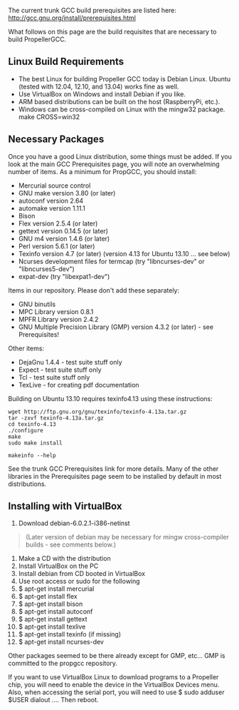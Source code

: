 The current trunk GCC build prerequisites are listed here: http://gcc.gnu.org/install/prerequisites.html

What follows on this page are the build requisites that are necessary to build PropellerGCC.

## Linux Build Requirements ##

  * The best Linux for building Propeller GCC today is Debian Linux. Ubuntu (tested with 12.04, 12.10, and 13.04) works fine as well.
  * Use VirtualBox on Windows and install Debian if you like.
  * ARM based distributions can be built on the host (RaspberryPi, etc.).
  * Windows can be cross-compiled on Linux with the mingw32 package. make CROSS=win32


## Necessary Packages ##

Once you have a good Linux distribution, some things must be added. If you look at the main GCC Prerequisites page, you will note an overwhelming number of items. As a minimum for PropGCC, you should install:

  * Mercurial source control
  * GNU make version 3.80 (or later)
  * autoconf version 2.64
  * automake version 1.11.1
  * Bison
  * Flex version 2.5.4 (or later)
  * gettext version 0.14.5 (or later)
  * GNU m4 version 1.4.6 (or later)
  * Perl version 5.6.1 (or later)
  * Texinfo version 4.7 (or later) (version 4.13 for Ubuntu 13.10 ... see below)
  * Ncurses development files for termcap (try "libncurses-dev" or "libncurses5-dev")
  * expat-dev (try "libexpat1-dev")

Items in our repository. Please don't add these separately:

  * GNU binutils
  * MPC Library version 0.8.1
  * MPFR Library version 2.4.2
  * GNU Multiple Precision Library (GMP) version 4.3.2 (or later) - see Prerequisites!

Other items:

  * DejaGnu 1.4.4 - test suite stuff only
  * Expect - test suite stuff only
  * Tcl - test suite stuff only
  * TexLive - for creating pdf documentation

Building on Ubuntu 13.10 requires texinfo4.13 using these instructions:
```
wget http://ftp.gnu.org/gnu/texinfo/texinfo-4.13a.tar.gz
tar -zxvf texinfo-4.13a.tar.gz
cd texinfo-4.13
./configure
make
sudo make install

makeinfo --help
```

See the trunk GCC Prerequisites link for more details. Many of the other libraries in the Prerequisites page seem to be installed by default in most distributions.

## Installing with VirtualBox ##

  1. Download debian-6.0.2.1-i386-netinst
> (Later version of debian may be necessary for mingw cross-compiler builds - see comments below.)
  1. Make a CD with the distribution
  1. Install VirtualBox on the PC
  1. Install debian from CD booted in VirtualBox
  1. Use root access or sudo for the following
  1. $ apt-get install mercurial
  1. $ apt-get install flex
  1. $ apt-get install bison
  1. $ apt-get install autoconf
  1. $ apt-get install gettext
  1. $ apt-get install texlive
  1. $ apt-get install texinfo (if missing)
  1. $ apt-get install ncurses-dev

Other packages seemed to be there already except for GMP, etc...
GMP is committed to the propgcc repository.

If you want to use VirtualBox Linux to download programs to a Propeller chip, you will need to enable the device in the VirtualBox Devices menu. Also, when accessing the serial port, you will need to use $ sudo adduser $USER dialout .... Then reboot.